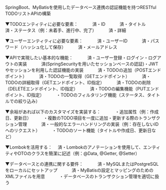 SpringBoot、MyBatisを使用したデータベース連携の認証機能を持つRESTful TODOリストAPIの構築　　

▼TODOエンティティに必要な要素：　　
　済・ID　　
　済・タイトル　　
　済・ステータス（例：未着手、進行中、完了）　　
　済・詳細　　

▼ユーザーエンティティに必要な要素：　　
　済・ユーザーID　　
　済・パスワード（ハッシュ化して保存）　　
　済・メールアドレス　　

▼APIで実現したい基本的な機能：　　
　済・ユーザー登録・ログイン・ログアウトの実装　　
　済(SpringSecurityを用いたセッションベースの認証)・JWTやセッションを利用した認証機能の実装　　
　済・TODOの追加（POSTエンドポイント）　　
　済・TODOの一覧取得（GETエンドポイント）　　
　済・TODOの詳細取得（GETエンドポイント、ID指定）　　
　済・TODOの削除（DELETEエンドポイント、ID指定）　　
　済・TODOの編集機能（PUTエンドポイント、ID指定）　　
　・TODOのフィルタリング機能（ステータス、タイトルでの絞り込み）　　

▼余裕があれば以下のカスタマイズを実装する：　　
　・追加属性（例：作成日、更新日）　　
　・複数のTODO項目を一度に追加・更新する際のトランザクション管理　　
　済・一般的なエラーハンドリングの実装（例：存在しないIDへのリクエスト）　　
　・TODOのソート機能（タイトルや作成日、更新日など）

▼Lombokを活用する：
　済・Lombokのアノテーションを使用して、エンティティやDTOのクラスを簡潔に記述（例：@Data, @Getter, @Setter）　　

▼データベースとの連携に関する要件：　　
　済・MySQLまたはPostgreSQLをローカルにセットアップ　　
　済・MyBatisの設定とマッピングのためのXMLファイルを用意　　
　・データベースのトランザクション管理を適切に扱う　　